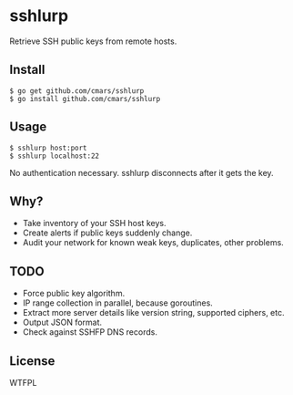 
sshlurp
=======

Retrieve SSH public keys from remote hosts.

Install
-------

	$ go get github.com/cmars/sshlurp
	$ go install github.com/cmars/sshlurp

Usage
-----

	$ sshlurp host:port
	$ sshlurp localhost:22

No authentication necessary. sshlurp disconnects after it gets the key.

Why?
----

* Take inventory of your SSH host keys.
* Create alerts if public keys suddenly change.
* Audit your network for known weak keys, duplicates, other problems.

TODO
----

* Force public key algorithm.
* IP range collection in parallel, because goroutines.
* Extract more server details like version string, supported ciphers, etc.
* Output JSON format.
* Check against SSHFP DNS records.

License
-------
WTFPL

